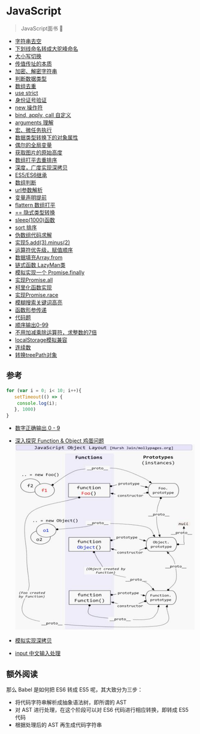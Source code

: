 # JavaScript

> JavaScript面书 📑

- [字符串去空](./1.md)
- [下划线命名转成大驼峰命名](./2.md)
- [大小写切换](./3.md)
- [传值传址的本质](./4.md)
- [加密、解密字符串](./5.md)
- [判断数据类型](./6.md)
- [数组去重](./7.md)
- [use strict](./8.md)
- [身份证号验证](./9.md)
- [new 操作符](./10.md)
- [bind, apply, call 自定义](./11.md)
- [arguments 理解](./12.md)
- [宏、微任务执行](./13.md)
- [数据类型转换下的对象属性](./14.md)
- [偶尔的全局变量](./15.md)
- [获取图片的原始高度](./16.md)
- [数组打平去重排序](./17.md)
- [深度，广度实现深拷贝](./18.md)
- [ES5/ES6继承](./19.md)
- [数组判断](./20.md)
- [url参数解析](./21.md)
- [变量声明提前](./22.md)
- [flattern 数组打平](./23.md)
- [== 隐式类型转换](./24.md)
- [sleep(1000)函数](./25.md)
- [sort 排序](./26.md)
- [伪数组代码求解](./27.md)
- [实现5.add(3).minus(2)](./28.md)
- [运算符优先级，赋值顺序](./29.md)
- [数据填充Array.from](./30.md)
- [链式函数 LazyMan类](./31.md)
- [模拟实现一个 Promise.finally](./32.md)
- [实现Promise.all](./33.md)
- [柯里化函数实现](./34.md)
- [实现Promise.race](./35.md)
- [模糊搜索关键词高亮](./36.md)
- [函数形参传递](./37.md)
- [代码题](./38.md)
- [顺序输出0-99](./39.md)
- [不用加减乘除运算符，求整数的7倍](./40.md)
- [localStorage模拟兼容](./41.md)
- [连续数](./42.md)
- [转换treePath对象](./43.md)

## 参考

```js
for (var i = 0; i< 10; i++){
   setTimeout(() => {
    console.log(i);
   }, 1000)
}
```

- [数字正确输出 0 - 9](https://github.com/Advanced-Frontend/Daily-Interview-Question/issues/43#issuecomment-471960211)
- [深入探究 Function & Object 鸡蛋问题](https://mp.weixin.qq.com/s/4eBdJTGBIrB5JhvRrmmbaw)
![prototype](./imgs/prototype-layout.jpg)

- [模拟实现深拷贝](https://github.com/Advanced-Frontend/Daily-Interview-Question/issues/148)
- [input 中文输入处理](https://github.com/Advanced-Frontend/Daily-Interview-Question/issues/129#issue-446888391)

## 额外阅读

那么 Babel 是如何把 ES6 转成 ES5 呢，其大致分为三步：

- 将代码字符串解析成抽象语法树，即所谓的 AST
- 对 AST 进行处理，在这个阶段可以对 ES6 代码进行相应转换，即转成 ES5 代码
- 根据处理后的 AST 再生成代码字符串
